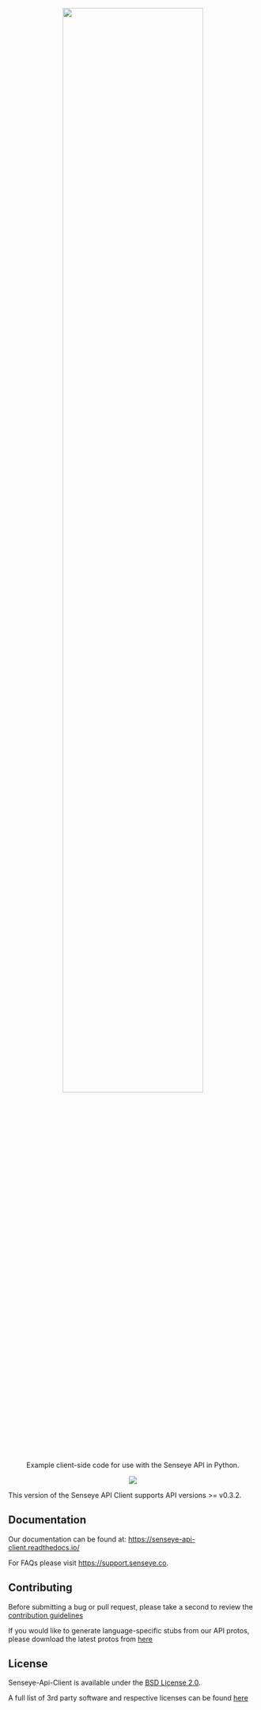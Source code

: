 <p align="center">
 <img width="75%" height="75%" src="https://senseye.co/wp-content/uploads/2019/07/logo.svg">
</p>

<p align="center">
  Example client-side code for use with the Senseye API in Python.
</p>

<p align="center">
 <img src="https://img.shields.io/github/v/release/senseye-inc/senseye-api-client?label=release">
</p>

This version of the Senseye API Client supports API versions >= v0.3.2.

## Documentation

Our documentation can be found at: https://senseye-api-client.readthedocs.io/

For FAQs please visit https://support.senseye.co.

## Contributing

Before submitting a bug or pull request, please take a second to review the [contribution guidelines](https://support.senseye.co)

If you would like to generate language-specific stubs from our API protos, please download the latest protos from [here](https://eucalyptus-protobuf.s3.amazonaws.com/release/v0.3.2.zip)

## License

Senseye-Api-Client is available under the [BSD License 2.0](https://opensource.org/licenses/BSD-3-Clause).

A full list of 3rd party software and respective licenses can be found [here](https://app.fossa.com/attribution/e707e949-c746-49dc-960a-6d99a43de016)
